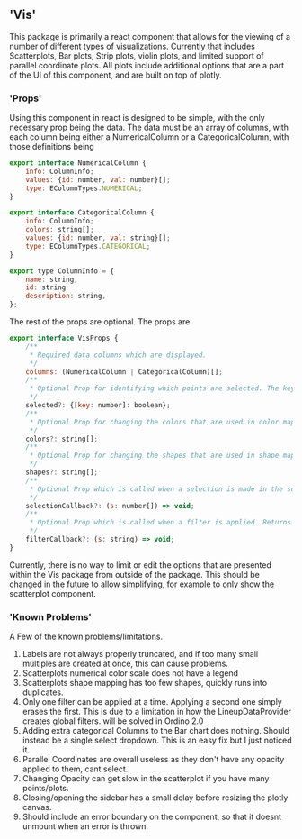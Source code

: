 ## 'Vis'

This package is primarily a react component that allows for the viewing of a number of different types of visualizations. Currently that includes Scatterplots, Bar plots, Strip plots, violin plots, and limited support of parallel coordinate plots. All plots include additional options that are a part of the UI of this component, and are built on top of plotly. 

### 'Props'
Using this component in react is designed to be simple, with the only necessary prop being the data. The data must be an array of columns, with each column being either a NumericalColumn or a CategoricalColumn, with those definitions being 

```javascript
export interface NumericalColumn {
    info: ColumnInfo;
    values: {id: number, val: number}[];
    type: EColumnTypes.NUMERICAL;
}

export interface CategoricalColumn {
    info: ColumnInfo;
    colors: string[];
    values: {id: number, val: string}[];
    type: EColumnTypes.CATEGORICAL;
}

export type ColumnInfo = {
    name: string,
    id: string
    description: string,
};
```

The rest of the props are optional. The props are

```javascript
export interface VisProps {
    /**
     * Required data columns which are displayed.
     */
    columns: (NumericalColumn | CategoricalColumn)[];
    /**
     * Optional Prop for identifying which points are selected. The keys of the map should be the same ids that are passed into the columns prop.
     */
    selected?: {[key: number]: boolean};
    /**
     * Optional Prop for changing the colors that are used in color mapping. Defaults to the Datavisyn categorical color scheme
     */
    colors?: string[];
    /**
     * Optional Prop for changing the shapes that are used in shape mapping. Defaults to the circle, square, triangle, star.
     */
    shapes?: string[];
    /**
     * Optional Prop which is called when a selection is made in the scatterplot visualization. Passes in the selected points.
     */
    selectionCallback?: (s: number[]) => void;
    /**
     * Optional Prop which is called when a filter is applied. Returns a string identifying what type of filter is desired, either "Filter In", "Filter Out", or "Clear". This logic will be simplified in the future.
     */
    filterCallback?: (s: string) => void;
}
```

Currently, there is no way to limit or edit the options that are presented within the Vis package from outside of the package. This should be changed in the future to allow simplifying, for example to only show the scatterplot component.

### 'Known Problems'

A Few of the known problems/limitations. 

1. Labels are not always properly truncated, and if too many small multiples are created at once, this can cause problems. 
2. Scatterplots numerical color scale does not have a legend
3. Scatterplots shape mapping has too few shapes, quickly runs into duplicates. 
4. Only one filter can be applied at a time. Applying a second one simply erases the first. This is due to a limitation in how the LineupDataProvider creates global filters. will be solved in Ordino 2.0
5. Adding extra categorical Columns to the Bar chart does nothing. Should instead be a single select dropdown. This is an easy fix but I just noticed it. 
6. Parallel Coordinates are overall useless as they don't have any opacity applied to them, cant select. 
7. Changing Opacity can get slow in the scatterplot if you have many points/plots. 
8. Closing/opening the sidebar has a small delay before resizing the plotly canvas. 
9. Should include an error boundary on the component, so that it doesnt unmount when an error is thrown. 